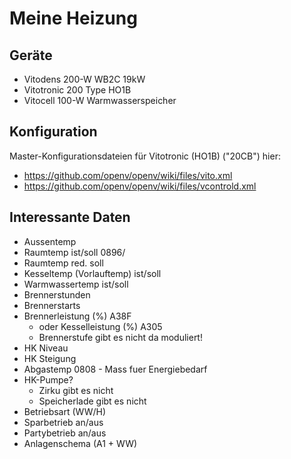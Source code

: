 # Meine Heizung

## Geräte
- Vitodens 200-W WB2C 19kW 
- Vitotronic 200 Type HO1B
- Vitocell 100-W Warmwasserspeicher

## Konfiguration
Master-Konfigurationsdateien für Vitotronic (HO1B) ("20CB") hier:
* https://github.com/openv/openv/wiki/files/vito.xml
* https://github.com/openv/openv/wiki/files/vcontrold.xml

## Interessante Daten
- Aussentemp
- Raumtemp ist/soll 0896/
- Raumtemp red. soll
- Kesseltemp (Vorlauftemp) ist/soll
- Warmwassertemp ist/soll
- Brennerstunden
- Brennerstarts
- Brennerleistung (%) A38F
    - oder Kesselleistung (%) A305
    - Brennerstufe gibt es nicht da moduliert!
- HK Niveau
- HK Steigung
- Abgastemp 0808 - Mass fuer Energiebedarf
- HK-Pumpe?
    - Zirku gibt es nicht
    - Speicherlade gibt es nicht
- Betriebsart (WW/H)
- Sparbetrieb an/aus
- Partybetrieb an/aus
- Anlagenschema (A1 + WW)
